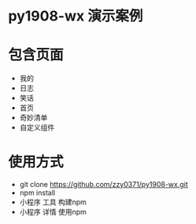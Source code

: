 # py1908-wx 演示案例
# 包含页面
- 我的
- 日志
- 笑话
- 首页
- 奇妙清单
- 自定义组件

# 使用方式
- git clone https://github.com/zzy0371/py1908-wx.git
- npm install 
- 小程序 工具 构建npm
- 小程序 详情 使用npm
